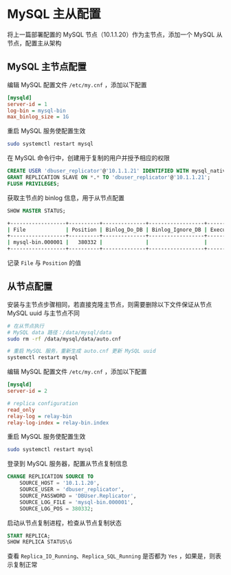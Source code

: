 # MySQL 主从配置

将上一篇部署配置的 MySQL 节点（10.1.1.20）作为主节点，添加一个 MySQL 从节点，配置主从架构

## MySQL 主节点配置

编辑 MySQL 配置文件 `/etc/my.cnf` ，添加以下配置

```ini
[mysqld]
server-id = 1
log-bin = mysql-bin
max_binlog_size = 1G
```

重启 MySQL 服务使配置生效

```bash
sudo systemctl restart mysql
```

在 MySQL 命令行中，创建用于复制的用户并授予相应的权限

```sql
CREATE USER 'dbuser_replicator'@'10.1.1.21' IDENTIFIED WITH mysql_native_password BY 'DBUser.Replicator';
GRANT REPLICATION SLAVE ON *.* TO 'dbuser_replicator'@'10.1.1.21';
FLUSH PRIVILEGES;
```

获取主节点的 binlog 信息，用于从节点配置

```sql
SHOW MASTER STATUS;
```

```bash
+------------------+----------+--------------+------------------+-------------------+
| File             | Position | Binlog_Do_DB | Binlog_Ignore_DB | Executed_Gtid_Set |
+------------------+----------+--------------+------------------+-------------------+
| mysql-bin.000001 |   380332 |              |                  |                   |
+------------------+----------+--------------+------------------+-------------------+
```

记录 `File` 与 `Position` 的值

## 从节点配置

安装与主节点步骤相同，若直接克隆主节点，则需要删除以下文件保证从节点 MySQL uuid 与主节点不同

```bash
# 在从节点执行
# MySQL data 路径：/data/mysql/data
sudo rm -rf /data/mysql/data/auto.cnf

# 重启 MySQL 服务，重新生成 auto.cnf 更新 MySQL uuid
systemctl restart mysql
```

编辑 MySQL 配置文件 `/etc/my.cnf` ，添加以下配置

```ini
[mysqld]
server-id = 2

# replica configuration
read_only
relay-log = relay-bin
relay-log-index = relay-bin.index
```

重启 MySQL 服务使配置生效

```bash
sudo systemctl restart mysql
```

登录到 MySQL 服务器，配置从节点复制信息

```sql
CHANGE REPLICATION SOURCE TO
    SOURCE_HOST = '10.1.1.20',
    SOURCE_USER = 'dbuser_replicator',
    SOURCE_PASSWORD = 'DBUser.Replicator',
    SOURCE_LOG_FILE = 'mysql-bin.000001',
    SOURCE_LOG_POS = 380332;
```

启动从节点复制进程，检查从节点复制状态

```sql
START REPLICA;
SHOW REPLICA STATUS\G
```

查看 `Replica_IO_Running`、`Replica_SQL_Running` 是否都为 `Yes` ，如果是，则表示复制正常
